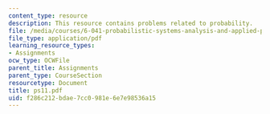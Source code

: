 ```yaml
---
content_type: resource
description: This resource contains problems related to probability.
file: /media/courses/6-041-probabilistic-systems-analysis-and-applied-probability-spring-2006/f286c212bdae7cc0981e6e7e98536a15_ps11.pdf
file_type: application/pdf
learning_resource_types:
- Assignments
ocw_type: OCWFile
parent_title: Assignments
parent_type: CourseSection
resourcetype: Document
title: ps11.pdf
uid: f286c212-bdae-7cc0-981e-6e7e98536a15
---
```

